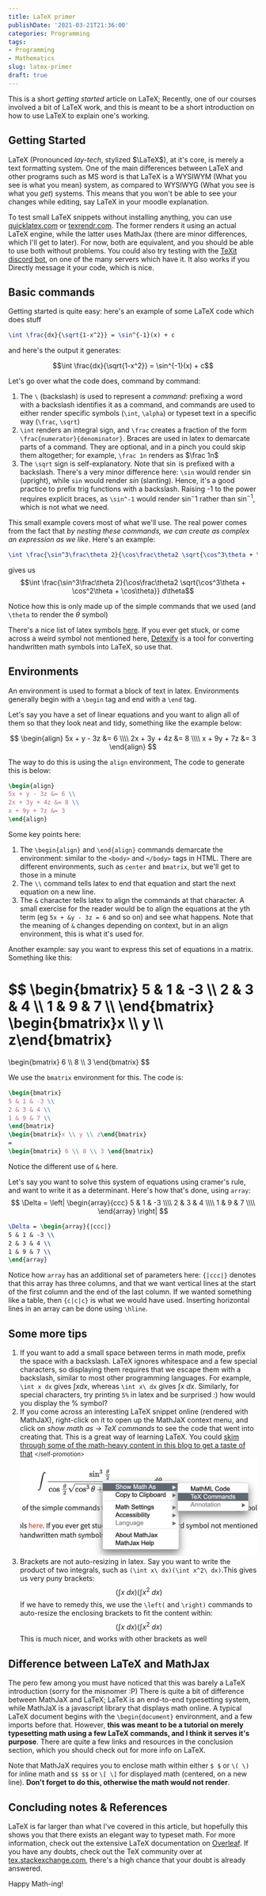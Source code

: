 ```yaml
---
title: LaTeX primer
publishDate: '2021-03-21T21:36:00'
categories: Programming
tags:
- Programming
- Mathematics
slug: latex-primer
draft: true
---
```


This is a short *getting started* article on LaTeX; Recently, one of our courses
involved a bit of LaTeX work, and this is meant to be a short introduction on 
how to use LaTeX to explain one's working.

## Getting Started

LaTeX (Pronounced *lay-tech*, stylized $\LaTeX$), at it's core, is merely a text formatting system. One of the main differences
between LaTeX and other programs such as MS word is that LaTeX is a WYSIWYM 
(What you see is what you mean) system, as compared to WYSIWYG (What you see 
is what you *get*) systems. This means that you won't be able to see your changes
while editing, say LaTeX in your moodle explanation. 

To test small LaTeX snippets without installing anything, you can use 
[quicklatex.com](https://quicklatex.com) or [texrendr.com](http://texrendr.com).
The former renders it using an actual LaTeX engine, while the latter uses 
MathJax (there are minor differences, which I'll get to later). For now, both
are equivalent, and you should be able to use both without problems. You could
also try testing with the [TeXit discord bot](https://top.gg/bot/510789298321096704), on
one of the many servers which have it. It also works if you Directly message it
your code, which is nice.

## Basic commands

Getting started is quite easy: here's an example of some LaTeX code which does stuff
```latex
\int \frac{dx}{\sqrt{1-x^2}} = \sin^{-1}(x) + c
```
and here's the output it generates:

$$\int \frac{dx}{\sqrt{1-x^2}} = \sin^{-1}(x) + c$$

Let's go over what the code does, command by command:

1. The `\` (backslash) is used to represent a *command*: prefixing a word with 
   a backslash identifies it as a command, and commands are used to either
   render specific symbols (`\int`, `\alpha`) or typeset text in a specific way
   (`\frac`, `\sqrt`)
2. `\int` renders an integral sign, and `\frac` creates a fraction of the form
   `\frac{numerator}{denominator}`. Braces are used in latex to demarcate parts
   of a command. They are optional, and in a pinch you could skip them
   altogether; for example, `\frac 1n` renders as $\frac 1n$
3. The `\sqrt` sign is self-explanatory. Note that $\sin$ is prefixed with a 
   backslash. There's a very minor difference here: `\sin` would render $\sin$
   (upright), while `sin` would render $sin$ (slanting). Hence, it's a good
   practice to prefix trig functions with a backslash. Raising -1 to the power
   requires explicit braces, as `\sin^-1` would render $\sin^-1$ rather than
   $\sin^{-1}$, which is not what we need.

This small example covers most of what we'll use. The real power comes from
the fact that *by nesting these commands, we can create as complex an 
expression as we like*. Here's an example:
```latex
\int \frac{\sin^3\frac\theta 2}{\cos\frac\theta2 \sqrt{\cos^3\theta + \cos^2\theta + \cos\theta}} d\theta
```
gives us
$$\int \frac{\sin^3\frac\theta 2}{\cos\frac\theta2 \sqrt{\cos^3\theta + \cos^2\theta + \cos\theta}} d\theta$$

Notice how this is only made up of the simple commands that we used (and `\theta`
to render the $\theta$ symbol)

There's a nice list of latex symbols [here](https://www.egr.msu.edu/~renjian/LaTeX-Math-Symbols.pdf).
If you ever get stuck, or come across a weird symbol not mentioned here, 
[Detexify](https://detexify.kirelabs.org/classify.html) is a tool for converting
handwritten math symbols into LaTeX, so use that. 

## Environments

An environment is used to format a block of text in latex. Environments 
generally begin with a `\begin` tag and end with a `\end` tag. 

Let's say you have a set of linear equations and you want to align all of them
so that they look neat and tidy, something like the example below:

$$
\begin{align}
5x + y - 3z &= 6 \\\\
2x + 3y + 4z &= 8 \\\\
x + 9y + 7z &= 3 
\end{align}
$$

The way to do this is using the `align` environment, The code to generate this
is below:
```latex
\begin{align}
5x + y - 3z &= 6 \\
2x + 3y + 4z &= 8 \\
x + 9y + 7z &= 3 
\end{align}
```

Some key points here:

1. The `\begin{align}` and `\end{align}` commands demarcate the environment: 
   similar to the `<body>` and `</body>` tags in HTML. There are different 
   environments, such as `center` and `bmatrix`, but we'll get to those in a 
   minute
2. The `\\` command tells latex to end that equation and start the next equation
   on a new line.
3. The `&` character tells latex to align the commands at that character. 
   A small exercise for the reader would be to align the equations at the yth term
   (eg `5x + &y - 3z = 6` and so on) and see what happens. Note that the meaning
   of `&` changes depending on context, but in an align environment, this is 
   what it's used for.

Another example: say you want to express this set of equations in a matrix. 
Something like this:

$$
\begin{bmatrix}
5 & 1 & -3 \\\\
2 & 3 & 4 \\\\
1 & 9 & 7 \\\\
\end{bmatrix}
\begin{bmatrix}x \\\\ y \\\\ z\end{bmatrix}
= 
\begin{bmatrix} 6 \\\\ 8 \\\\ 3 \end{bmatrix}
$$

We use the `bmatrix` environment for this. The code is:
```latex
\begin{bmatrix}
5 & 1 & -3 \\
2 & 3 & 4 \\
1 & 9 & 7 \\
\end{bmatrix}
\begin{bmatrix}x \\ y \\ z\end{bmatrix}
= 
\begin{bmatrix} 6 \\ 8 \\ 3 \end{bmatrix}
```

Notice the different use of `&` here.

Let's say you want to solve this system of equations using cramer's rule, and 
want to write it as a determinant. Here's how that's done, using `array`:
$$
\Delta = \left| \begin{array}{ccc}
5 & 1 & -3 \\\\
2 & 3 & 4 \\\\
1 & 9 & 7 \\\\
\end{array} \right|
$$
```latex
\Delta = \begin{array}{|ccc|}
5 & 1 & -3 \\
2 & 3 & 4 \\
1 & 9 & 7 \\
\end{array}
```

Notice how `array` has an additional set of parameters here: `{|ccc|}` denotes
that this array has three columns, and that we want vertical lines at the start
of the first column and the end of the last column. If we wanted something
like a table, then `{c|c|c}` is what we would have used. Inserting horizontal
lines in an array can be done using `\hline`.

## Some more tips

1. If you want to add a small space between terms in math mode, prefix the space
   with a backslash. LaTeX ignores whitespace and a few special characters, so
   displaying them requires that we escape them with a backslash, similar to
   most other programming languages. For example, `\int x dx` gives $\int x dx$, whereas 
   `\int x\ dx` gives $\int x\ dx$. Similarly, for special characters, try 
   printing `5%` in latex and be surprised :) how would you display the % symbol?
2. If you come across an interesting LaTeX snippet online (rendered with MathJaX),
   right-click on it to open up the MathJaX context menu, and click on *show 
   math as -> TeX commands* to see the code that went into creating that.
   This is a great way of learning LaTeX. You could [skim through some of the
   math-heavy content in this blog to get a taste of that](https://aniruddhadeb.com/articles/2020/hard-limits.html)
   <small></self-promotion\></small>
   ![img](/articles/2021/res/math_disp.png)
3. Brackets are not auto-resizing in latex. Say you want to write the product 
   of two integrals, such as `(\int x\ dx)(\int x^2\ dx)`.This gives
   us very puny brackets: $$(\int x\ dx)(\int x^2\ dx)$$ If we have to remedy
   this, we use the `\left(` and `\right)` commands to auto-resize the enclosing
   brackets to fit the content within: $$\left(\int x\ dx\right)\left(\int x^2\ dx\right)$$ This is
   much nicer, and works with other brackets as well

## Difference between LaTeX and MathJax

The pero few among you must have noticed that this was barely a LaTeX introduction
(sorry for the misnomer :P) There is quite a bit of difference between MathJaX
and LaTeX; LaTeX is an end-to-end typesetting system, while MathJaX is a javascript
library that displays math online. A typical LaTeX document begins with the
`\begin{document}` environment, and a few imports before that. However, **this
was meant to be a tutorial on merely typesetting math using a few LaTeX commands,
and I think it serves it's purpose**. There are quite a few links and resources
in the conclusion section, which you should check out for more info on LaTeX.

Note that MathJaX requires you to enclose math within either `$ $` or `\( \)` 
for inline math and `$$ $$` or `\[ \]` for displayed math (centered, on a 
new line). **Don't forget to do this, otherwise the math would not render**.

## Concluding notes & References

LaTeX is far larger than what I've covered in this article, but hopefully this
shows you that there exists an elegant way to typeset math. For more information,
check out the extensive LaTeX documentation on [Overleaf](https://www.overleaf.com/learn).
If you have any doubts, check out the TeX community over at 
[tex.stackexchange.com](https://tex.stackexchange.com), there's a high chance
that your doubt is already answered. 

Happy Math-ing!

